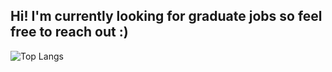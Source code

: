 ## Hi! I'm currently looking for graduate jobs so feel free to reach out :)

![Top Langs](https://github-readme-stats.vercel.app/api/top-langs/?username=MiguelReid&layout=compact&show_icons=true&theme=dracula)
